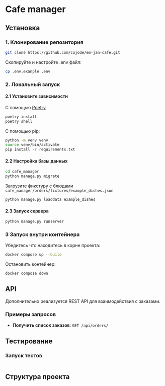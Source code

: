 # Cafe manager

## Установка

### 1. Клонирование репозитория

```sh
git clone https://github.com/cojode/em-jan-cafe.git
```

Скопируйте и настройте .env файл:

```sh
cp .env.exanple .env
```

### 2. Локальный запуск

#### 2.1 Установите зависимости

С помощью [Poetry](https://python-poetry.org/docs/#installation)

```sh
poetry install
poetry shell
```

С помощью pip:

```sh
python -m venv venv
source venv/bin/activate 
pip install -r requirements.txt
```

#### 2.2 Настройка базы данных

```sh
cd cafe_manager
python manage.py migrate
```

Загрузите фикстуру с блюдами ```cafe_manager/orders/fixtures/example_dishes.json```

```sh
python manage.py loaddata example_dishes
```

#### 2.3 Запуск сервера

```sh
python manage.py runserver
```

### 3 Запуск внутри контейнера

Убедитесь что находитесь в корне проекта:

```sh
docker compose up --build 
```

Остановить контейнер:

```sh
docker compose down
```

## API

Дополнительно реализуется REST API для взаимодействия с заказами.

### Примеры запросов

- **Получить список заказов**: `GET /api/orders/`

## Тестирование

### Запуск тестов

```sh
```

## Структура проекта
